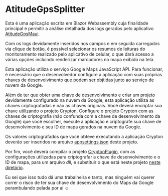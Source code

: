 # AtitudeGpsSplitter

Esta é uma aplicação escrita em Blazor Webassembly cuja finalidade principal é permitir a análise detalhada dos logs gerados pelo aplicativo [AtitudeGpsMaui](https://github.com/MarceloFaNu/AtitudeGpsMaui).

Com os logs devidamente inseridos nos campos e em seguida carregados via clique de botão, é possível selecionar os resumos de leituras do monitoramento realizado pelo aplicativo de celular, o que dará acesso a várias opções incluindo renderizar marcadores no mapa exibido na tela.

Esta aplicação utiliza o serviço Google Maps JavaScript API. Para funcionar, é necessário que o desenvolvedor configure a aplicação com suas próprias chaves de desenvolvimento que podem ser objtidas junto ao serviço de nuvem da Google.

Além de ter que obter uma chave de desenvolvimento e criar um projeto devidamente configurado na nuvem da Google, esta aplicação utiliza as chaves criptografadas e não as chaves originais. Você deverá encriptar sua chave utilizando o projeto [Crypton](https://github.com/MarceloFaNu/Crypton). Configure o projeto Crypton com as chaves de criptografia (não confunda com a chave de desenvolvimento da Google) que você escolher, execute a aplicação e criptografe sua chave de desenvolvimento e seu ID de mapa gerados na nuvem da Google.

Os valores criptografados que você obteve executando a aplicação Crypton deverão ser inseridos no arquivo [appsettings.json](AtitudeGpsSplitterApp/wwwroot/appsettings.json) deste projeto.

Por fim, você deverá compilar o projeto [CryptonPlugin](https://github.com/MarceloFaNu/Crypton/tree/master/CryptonPlugin), com as configurações utilizadas para criptografar a chave de desenvolvimento e o ID de mapa, para um arquivo *dll*, e substituir o que está neste projeto [neste diretório](plugins/Crypton).

Eu sei que isso tudo dá uma trabalheira e tanto, mas ninguém vai querer correr o risco de ter sua chave de desenvolvimento do Maps da Google perambulando pelada por aí :relaxed:
